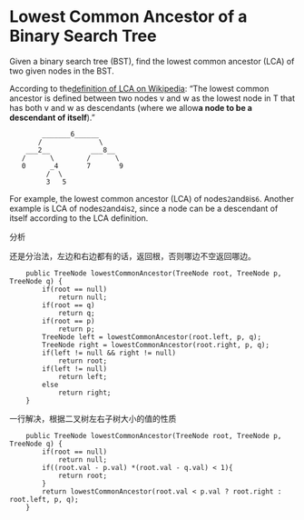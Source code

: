 # Lowest Common Ancestor of a Binary Search Tree

Given a binary search tree \(BST\), find the lowest common ancestor \(LCA\) of two given nodes in the BST.

According to the[definition of LCA on Wikipedia](https://en.wikipedia.org/wiki/Lowest_common_ancestor): “The lowest common ancestor is defined between two nodes v and w as the lowest node in T that has both v and w as descendants \(where we allow**a node to be a descendant of itself**\).”

```text
        _______6______
       /              \
    ___2__          ___8__
   /      \        /      \
   0      _4       7       9
         /  \
         3   5
```

For example, the lowest common ancestor \(LCA\) of nodes`2`and`8`is`6`. Another example is LCA of nodes`2`and`4`is`2`, since a node can be a descendant of itself according to the LCA definition.

分析

还是分治法，左边和右边都有的话，返回根，否则哪边不空返回哪边。

```text
    public TreeNode lowestCommonAncestor(TreeNode root, TreeNode p, TreeNode q) {
        if(root == null)
            return null;
        if(root == q)
            return q;
        if(root == p)
            return p;
        TreeNode left = lowestCommonAncestor(root.left, p, q);
        TreeNode right = lowestCommonAncestor(root.right, p, q);
        if(left != null && right != null)
            return root;
        if(left != null)
            return left;
        else
            return right;
    }
```

一行解决，根据二叉树左右子树大小的值的性质

```text
    public TreeNode lowestCommonAncestor(TreeNode root, TreeNode p, TreeNode q) {
        if(root == null)
            return null;
        if((root.val - p.val) *(root.val - q.val) < 1){
            return root;
        }
        return lowestCommonAncestor(root.val < p.val ? root.right : root.left, p, q);
    }
```

